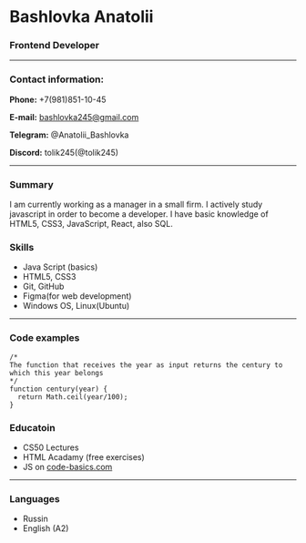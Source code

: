 # Bashlovka Anatolii

### Frontend Developer
---
### Contact information:   

**Phone:** +7(981)851-10-45  

**E-mail:** bashlovka245@gmail.com  

**Telegram:** @Anatolii_Bashlovka  

**Discord:** tolik245(@tolik245)  

---
### Summary

I am currently working as a manager in a small firm. I actively study javascript in order to become a developer. I have basic knowledge of HTML5, CSS3, JavaScript, React, also SQL.

### Skills
* Java Script (basics)
* HTML5, CSS3
* Git, GitHub
* Figma(for web development)
* Windows OS, Linux(Ubuntu)
---
### Code examples

```
/*
The function that receives the year as input returns the century to which this year belongs
*/
function century(year) {
  return Math.ceil(year/100); 
}
```
### Educatoin
* CS50 Lectures
* HTML Acadamy (free exercises)
* JS on [code-basics.com](https://code-basics.com/)
---
### Languages
* Russin
* English (A2)
